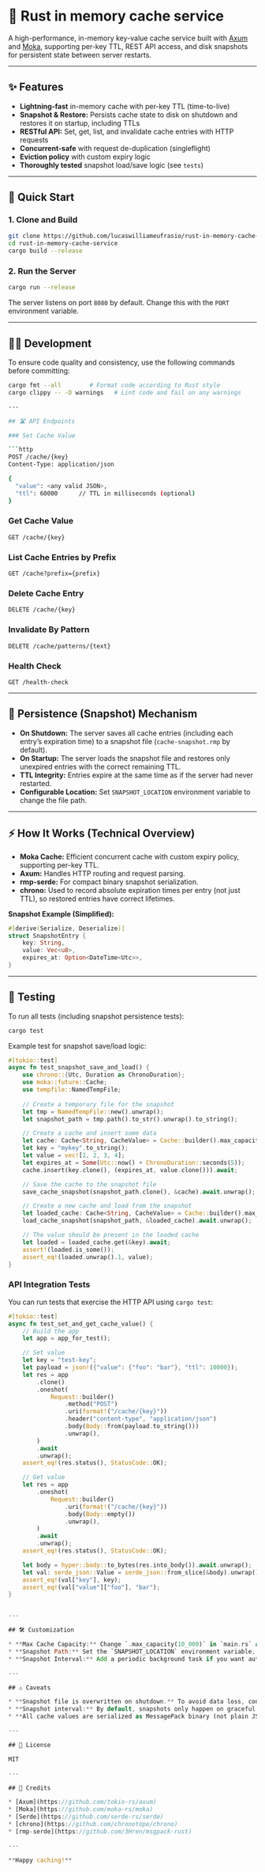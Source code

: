 # 🦀 Rust in memory cache service

A high-performance, in-memory key-value cache service built with [Axum](https://github.com/tokio-rs/axum) and [Moka](https://github.com/moka-rs/moka), supporting per-key TTL, REST API access, and disk snapshots for persistent state between server restarts.

---

## ✨ Features

* **Lightning-fast** in-memory cache with per-key TTL (time-to-live)
* **Snapshot & Restore:** Persists cache state to disk on shutdown and restores it on startup, including TTLs
* **RESTful API:** Set, get, list, and invalidate cache entries with HTTP requests
* **Concurrent-safe** with request de-duplication (singleflight)
* **Eviction policy** with custom expiry logic
* **Thoroughly tested** snapshot load/save logic (see `tests`)

---

## 🚀 Quick Start

### 1. Clone and Build

```bash
git clone https://github.com/lucaswilliameufrasio/rust-in-memory-cache-service.git
cd rust-in-memory-cache-service
cargo build --release
```

### 2. Run the Server

```bash
cargo run --release
```

The server listens on port `8080` by default. Change this with the `PORT` environment variable.

---

## 🧑‍💻 Development

To ensure code quality and consistency, use the following commands before committing:

```bash
cargo fmt --all        # Format code according to Rust style
cargo clippy -- -D warnings   # Lint code and fail on any warnings

---

## 🛣️ API Endpoints

### Set Cache Value

```http
POST /cache/{key}
Content-Type: application/json

{
  "value": <any valid JSON>,
  "ttl": 60000      // TTL in milliseconds (optional)
}
```

### Get Cache Value

```http
GET /cache/{key}
```

### List Cache Entries by Prefix

```http
GET /cache?prefix={prefix}
```

### Delete Cache Entry

```http
DELETE /cache/{key}
```

### Invalidate By Pattern

```http
DELETE /cache/patterns/{text}
```

### Health Check

```http
GET /health-check
```

---

## 💾 Persistence (Snapshot) Mechanism

* **On Shutdown:** The server saves all cache entries (including each entry’s expiration time) to a snapshot file (`cache-snapshot.rmp` by default).
* **On Startup:** The server loads the snapshot file and restores only unexpired entries with the correct remaining TTL.
* **TTL Integrity:** Entries expire at the same time as if the server had never restarted.
* **Configurable Location:** Set `SNAPSHOT_LOCATION` environment variable to change the file path.

---

## ⚡ How It Works (Technical Overview)

* **Moka Cache:** Efficient concurrent cache with custom expiry policy, supporting per-key TTL.
* **Axum:** Handles HTTP routing and request parsing.
* **rmp-serde:** For compact binary snapshot serialization.
* **chrono:** Used to record absolute expiration times per entry (not just TTL), so restored entries have correct lifetimes.

**Snapshot Example (Simplified):**

```rust
#[derive(Serialize, Deserialize)]
struct SnapshotEntry {
    key: String,
    value: Vec<u8>,
    expires_at: Option<DateTime<Utc>>,
}
```

---

## 🧪 Testing

To run all tests (including snapshot persistence tests):

```bash
cargo test
```

Example test for snapshot save/load logic:

```rust
#[tokio::test]
async fn test_snapshot_save_and_load() {
    use chrono::{Utc, Duration as ChronoDuration};
    use moka::future::Cache;
    use tempfile::NamedTempFile;
    
    // Create a temporary file for the snapshot
    let tmp = NamedTempFile::new().unwrap();
    let snapshot_path = tmp.path().to_str().unwrap().to_string();

    // Create a cache and insert some data
    let cache: Cache<String, CacheValue> = Cache::builder().max_capacity(10).build();
    let key = "mykey".to_string();
    let value = vec![1, 2, 3, 4];
    let expires_at = Some(Utc::now() + ChronoDuration::seconds(5));
    cache.insert(key.clone(), (expires_at, value.clone())).await;

    // Save the cache to the snapshot file
    save_cache_snapshot(snapshot_path.clone(), &cache).await.unwrap();

    // Create a new cache and load from the snapshot
    let loaded_cache: Cache<String, CacheValue> = Cache::builder().max_capacity(10).build();
    load_cache_snapshot(snapshot_path, &loaded_cache).await.unwrap();

    // The value should be present in the loaded cache
    let loaded = loaded_cache.get(&key).await;
    assert!(loaded.is_some());
    assert_eq!(loaded.unwrap().1, value);
}
```

### API Integration Tests

You can run tests that exercise the HTTP API using `cargo test`:

```rust
#[tokio::test]
async fn test_set_and_get_cache_value() {
    // Build the app
    let app = app_for_test();

    // Set value
    let key = "test-key";
    let payload = json!({"value": {"foo": "bar"}, "ttl": 10000});
    let res = app
        .clone()
        .oneshot(
            Request::builder()
                .method("POST")
                .uri(format!("/cache/{key}"))
                .header("content-type", "application/json")
                .body(Body::from(payload.to_string()))
                .unwrap(),
        )
        .await
        .unwrap();
    assert_eq!(res.status(), StatusCode::OK);

    // Get value
    let res = app
        .oneshot(
            Request::builder()
                .uri(format!("/cache/{key}"))
                .body(Body::empty())
                .unwrap(),
        )
        .await
        .unwrap();
    assert_eq!(res.status(), StatusCode::OK);

    let body = hyper::body::to_bytes(res.into_body()).await.unwrap();
    let val: serde_json::Value = serde_json::from_slice(&body).unwrap();
    assert_eq!(val["key"], key);
    assert_eq!(val["value"]["foo"], "bar");
}


---

## 🛠️ Customization

* **Max Cache Capacity:** Change `.max_capacity(10_000)` in `main.rs` as needed.
* **Snapshot Path:** Set the `SNAPSHOT_LOCATION` environment variable, or edit the fallback string in your code.
* **Snapshot Interval:** Add a periodic background task if you want auto-snapshots (not just on shutdown).

---

## ⚠️ Caveats

* **Snapshot file is overwritten on shutdown.** To avoid data loss, consider backup or rotation.
* **Snapshot interval:** By default, snapshots only happen on graceful shutdown (`Ctrl+C`). Abrupt kills may lose recent cache data.
* **All cache values are serialized as MessagePack binary (not plain JSON).**

---

## 📄 License

MIT

---

## 🙏 Credits

* [Axum](https://github.com/tokio-rs/axum)
* [Moka](https://github.com/moka-rs/moka)
* [Serde](https://github.com/serde-rs/serde)
* [chrono](https://github.com/chronotope/chrono)
* [rmp-serde](https://github.com/3Hren/msgpack-rust)

---

**Happy caching!**
